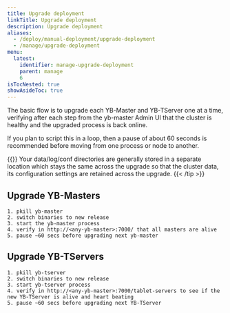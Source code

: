 ```yaml
---
title: Upgrade deployment
linkTitle: Upgrade deployment
description: Upgrade deployment
aliases:
  - /deploy/manual-deployment/upgrade-deployment
  - /manage/upgrade-deployment
menu:
  latest:
    identifier: manage-upgrade-deployment
    parent: manage
    6
isTocNested: true
showAsideToc: true
---
```


The basic flow is to upgrade each YB-Master and YB-TServer one at a time, verifying after each step from the yb-master Admin UI that the cluster is healthy and the upgraded process is back online.

If you plan to script this in a loop, then a pause of about 60 seconds is recommended before moving from one process or node to another.

{{<tip title="Preserving data and cluster configuration across upgrades" >}}
Your data/log/conf directories are generally stored in a separate location which stays the same across the upgrade so that the cluster data, its configuration settings are retained across the upgrade.
{{< /tip >}}

## Upgrade YB-Masters

```
1. pkill yb-master
2. switch binaries to new release
3. start the yb-master process
4. verify in http://<any-yb-master>:7000/ that all masters are alive
5. pause ~60 secs before upgrading next yb-master
```

## Upgrade YB-TServers

```
1. pkill yb-tserver
2. switch binaries to new release
3. start yb-tserver process
4. verify in http://<any-yb-master>:7000/tablet-servers to see if the new YB-TServer is alive and heart beating
5. pause ~60 secs before upgrading next YB-TServer
```

